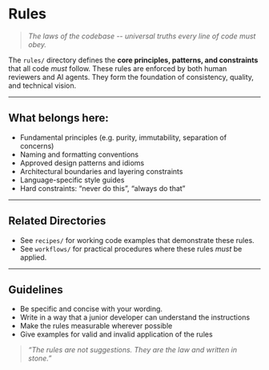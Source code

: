 
# Rules

> *The laws of the codebase -- universal truths every line of code must obey.*

The `rules/` directory defines the **core principles, patterns, and constraints** that all code _must_ follow. These rules are enforced by both human reviewers and AI agents. They form the foundation of consistency, quality, and technical vision.

---

## What belongs here:

- Fundamental principles (e.g. purity, immutability, separation of concerns)
- Naming and formatting conventions
- Approved design patterns and idioms
- Architectural boundaries and layering constraints
- Language-specific style guides
- Hard constraints: “never do this”, “always do that”

---

## Related Directories

- See `recipes/` for working code examples that demonstrate these rules.
- See `workflows/` for practical procedures where these rules _must_ be applied.

---

## Guidelines

- Be specific and concise with your wording.
- Write in a way that a junior developer can understand the instructions
- Make the rules measurable wherever possible
- Give examples for valid and invalid application of the rules


> *“The rules are not suggestions. They are the law and written in stone.”*
